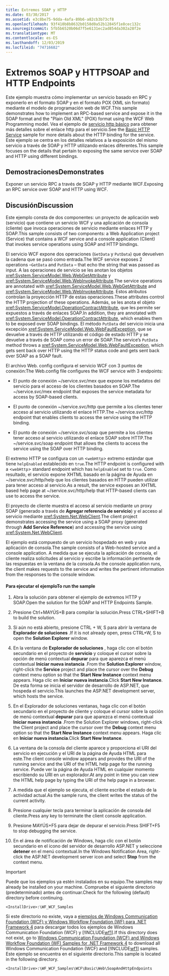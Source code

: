 ```yaml
---
title: Extremos SOAP y HTTP
ms.date: 03/30/2017
ms.assetid: e3c8be75-9dda-4afa-89b6-a82cb3b73cf8
ms.openlocfilehash: 93f410b8b8632b0158d0a52b12845f1e8cec132c
ms.sourcegitcommit: 5fb5b6520b06d7f5e6131ec2ad854da302a28f2e
ms.translationtype: MT
ms.contentlocale: es-ES
ms.lasthandoff: 12/03/2019
ms.locfileid: "74716682"
---
```

# <a name="soap-and-http-endpoints"></a><span data-ttu-id="9950e-102">Extremos SOAP y HTTP</span><span class="sxs-lookup"><span data-stu-id="9950e-102">SOAP and HTTP Endpoints</span></span>
<span data-ttu-id="9950e-103">Este ejemplo muestra cómo implementar un servicio basado en RPC y exponerlo en el formato SOAP y en el formato POX (XML sin formato) mediante el modelo de programación web de WCF.</span><span class="sxs-lookup"><span data-stu-id="9950e-103">This sample demonstrates how to implement an RPC-based service and expose it in the SOAP format and the "Plain Old XML" (POX) format using the WCF Web Programming model.</span></span> <span data-ttu-id="9950e-104">Vea el ejemplo de [servicio http básico](../../../../docs/framework/wcf/samples/basic-http-service.md) para obtener más detalles sobre el enlace http para el servicio.</span><span class="sxs-lookup"><span data-stu-id="9950e-104">See the [Basic HTTP Service](../../../../docs/framework/wcf/samples/basic-http-service.md) sample for more details about the HTTP binding for the service.</span></span> <span data-ttu-id="9950e-105">Este ejemplo se centra en los detalles relativos a la exposición del mismo servicio a través de SOAP y HTTP utilizando enlaces diferentes.</span><span class="sxs-lookup"><span data-stu-id="9950e-105">This sample focuses on the details that pertain to exposing the same service over SOAP and HTTP using different bindings.</span></span>  
  
## <a name="demonstrates"></a><span data-ttu-id="9950e-106">Demostraciones</span><span class="sxs-lookup"><span data-stu-id="9950e-106">Demonstrates</span></span>  
 <span data-ttu-id="9950e-107">Exponer un servicio RPC a través de SOAP y HTTP mediante WCF.</span><span class="sxs-lookup"><span data-stu-id="9950e-107">Exposing an RPC service over SOAP and HTTP using WCF.</span></span>  
  
## <a name="discussion"></a><span data-ttu-id="9950e-108">Discusión</span><span class="sxs-lookup"><span data-stu-id="9950e-108">Discussion</span></span>  
 <span data-ttu-id="9950e-109">Este ejemplo consta de dos componentes: un proyecto de aplicación web (servicio) que contiene un servicio WCF y una aplicación de consola (cliente) que invoca operaciones de servicio mediante enlaces HTTP y SOAP.</span><span class="sxs-lookup"><span data-stu-id="9950e-109">This sample consists of two components: a Web Application project (Service) that contains a WCF service and a console application (Client) that invokes service operations using SOAP and HTTP bindings.</span></span>  
  
 <span data-ttu-id="9950e-110">El servicio WCF expone dos operaciones (`GetData` y `PutData`) que devuelven la cadena que se pasó como entrada.</span><span class="sxs-lookup"><span data-stu-id="9950e-110">The WCF service exposes 2 operations –`GetData` and `PutData` – that echo the string that was passed as input.</span></span> <span data-ttu-id="9950e-111">A las operaciones de servicio se les anotan los objetos <xref:System.ServiceModel.Web.WebGetAttribute> y <xref:System.ServiceModel.Web.WebInvokeAttribute>.</span><span class="sxs-lookup"><span data-stu-id="9950e-111">The service operations are annotated with <xref:System.ServiceModel.Web.WebGetAttribute> and <xref:System.ServiceModel.Web.WebInvokeAttribute>.</span></span> <span data-ttu-id="9950e-112">Estos atributos controlan la proyección HTTP de estas operaciones.</span><span class="sxs-lookup"><span data-stu-id="9950e-112">These attributes control the HTTP projection of these operations.</span></span> <span data-ttu-id="9950e-113">Además, se les anota el objeto <xref:System.ServiceModel.OperationContractAttribute>, que les permite ser expuestos a través de enlaces SOAP.</span><span class="sxs-lookup"><span data-stu-id="9950e-113">In addition, they are annotated with <xref:System.ServiceModel.OperationContractAttribute>, which enables them to be exposed over SOAP bindings.</span></span> <span data-ttu-id="9950e-114">El método `PutData` del servicio inicia una excepción <xref:System.ServiceModel.Web.WebFaultException>, que se devuelve a través de HTTP utilizando el código de estado HTTP y se devuelve a través de SOAP como un error de SOAP.</span><span class="sxs-lookup"><span data-stu-id="9950e-114">The service’s `PutData` method throws a <xref:System.ServiceModel.Web.WebFaultException>, which gets sent back over HTTP using the HTTP status code and gets sent back over SOAP as a SOAP fault.</span></span>  
  
 <span data-ttu-id="9950e-115">El archivo Web. config configura el servicio WCF con 3 puntos de conexión:</span><span class="sxs-lookup"><span data-stu-id="9950e-115">The Web.config file configures the WCF service with 3 endpoints:</span></span>  
  
- <span data-ttu-id="9950e-116">El punto de conexión ~/service.svc/mex que expone los metadatos del servicio para el acceso de los clientes basados en SOAP.</span><span class="sxs-lookup"><span data-stu-id="9950e-116">The ~/service.svc/mex endpoint that exposes the service metadata for access by SOAP-based clients.</span></span>  
  
- <span data-ttu-id="9950e-117">El punto de conexión ~/service.svc/http que permite a los clientes tener acceso al servicio utilizando el enlace HTTP.</span><span class="sxs-lookup"><span data-stu-id="9950e-117">The ~/service.svc/http endpoint that enables clients to access the service using the HTTP binding.</span></span>  
  
- <span data-ttu-id="9950e-118">El punto de conexión ~/service.svc/soap que permite a los clientes tener acceso al servicio utilizando el enlace SOAP sobre HTTP.</span><span class="sxs-lookup"><span data-stu-id="9950e-118">The ~/service.svc/soap endpoint that allows the clients to access the service using the SOAP over HTTP binding.</span></span>  
  
 <span data-ttu-id="9950e-119">El extremo HTTP se configura con un <`webHttp`> extremo estándar que tiene `helpEnabled` establecido en `true`.</span><span class="sxs-lookup"><span data-stu-id="9950e-119">The HTTP endpoint is configured with a <`webHttp`> standard endpoint which has `helpEnabled` set to `true`.</span></span> <span data-ttu-id="9950e-120">Como resultado, el servicio expone XHTML basado en la página de Ayuda en ~/service.svc/http/help que los clientes basados en HTTP pueden utilizar para tener acceso al servicio.</span><span class="sxs-lookup"><span data-stu-id="9950e-120">As a result, the service exposes an XHTML based help page at ~/service.svc/http/help that HTTP-based clients can use to access the service.</span></span>  
  
 <span data-ttu-id="9950e-121">El proyecto de cliente muestra el acceso al servicio mediante un proxy SOAP (generado a través de **Agregar referencia de servicio**) y el acceso al servicio mediante <xref:System.Net.WebClient>.</span><span class="sxs-lookup"><span data-stu-id="9950e-121">The client project demonstrates accessing the service using a SOAP proxy (generated through **Add Service Reference**) and accessing the service using <xref:System.Net.WebClient>.</span></span>  
  
 <span data-ttu-id="9950e-122">El ejemplo está compuesto de un servicio hospedado en web y una aplicación de consola.</span><span class="sxs-lookup"><span data-stu-id="9950e-122">The sample consists of a Web-hosted service and a console application.</span></span> <span data-ttu-id="9950e-123">A medida que se ejecuta la aplicación de consola, el cliente realiza solicitudes al servicio y escribe la información pertinente de las respuestas en la ventana de la consola.</span><span class="sxs-lookup"><span data-stu-id="9950e-123">As the console application runs, the client makes requests to the service and writes the pertinent information from the responses to the console window.</span></span>  
  
#### <a name="to-run-the-sample"></a><span data-ttu-id="9950e-124">Para ejecutar el ejemplo</span><span class="sxs-lookup"><span data-stu-id="9950e-124">To run the sample</span></span>  
  
1. <span data-ttu-id="9950e-125">Abra la solución para obtener el ejemplo de extremos HTTP y SOAP.</span><span class="sxs-lookup"><span data-stu-id="9950e-125">Open the solution for the SOAP and HTTP Endpoints Sample.</span></span>  
  
2. <span data-ttu-id="9950e-126">Presione Ctrl+MAYÚS+B para compilar la solución.</span><span class="sxs-lookup"><span data-stu-id="9950e-126">Press CTRL+SHIFT+B to build the solution.</span></span>  
  
3. <span data-ttu-id="9950e-127">Si aún no está abierto, presione CTRL + W, S para abrir la ventana de **Explorador de soluciones** .</span><span class="sxs-lookup"><span data-stu-id="9950e-127">If it is not already open, press CTRL+W, S to open the **Solution Explorer** window.</span></span>  
  
4. <span data-ttu-id="9950e-128">En la ventana de **Explorador de soluciones** , haga clic con el botón secundario en el proyecto de **servicio** y coloque el cursor sobre la opción de menú contextual **depurar** para que aparezca el menú contextual **Iniciar nueva instancia** .</span><span class="sxs-lookup"><span data-stu-id="9950e-128">From the **Solution Explorer** window, right-click the **Service** project and place the cursor over the **Debug** context menu option so that the **Start New Instance** context menu appears.</span></span> <span data-ttu-id="9950e-129">Haga clic en **Iniciar nueva instancia**.</span><span class="sxs-lookup"><span data-stu-id="9950e-129">Click **Start New Instance**.</span></span> <span data-ttu-id="9950e-130">De esta forma se inicia el servidor de desarrollo de ASP.NET, que hospeda el servicio.</span><span class="sxs-lookup"><span data-stu-id="9950e-130">This launches the ASP.NET development server, which hosts the service.</span></span>  
  
5. <span data-ttu-id="9950e-131">En el Explorador de soluciones ventanas, haga clic con el botón secundario en el proyecto de cliente y coloque el cursor sobre la opción de menú contextual **depurar** para que aparezca el menú contextual **Iniciar nueva instancia** .</span><span class="sxs-lookup"><span data-stu-id="9950e-131">From the Solution Explorer windows, right-click the Client project and place the cursor over the **Debug** context menu option so that the **Start New Instance** context menu appears.</span></span> <span data-ttu-id="9950e-132">Haga clic en **Iniciar nueva instancia**.</span><span class="sxs-lookup"><span data-stu-id="9950e-132">Click **Start New Instance**.</span></span>  
  
6. <span data-ttu-id="9950e-133">La ventana de la consola del cliente aparece y proporciona el URI del servicio en ejecución y el URI de la página de Ayuda HTML para este.</span><span class="sxs-lookup"><span data-stu-id="9950e-133">The client console window appears and provides the URI of the running service and the URI of the HTML help page for the running service.</span></span> <span data-ttu-id="9950e-134">Puede ver la página de Ayuda HTML en cualquier momento escribiendo su URI en un explorador.</span><span class="sxs-lookup"><span data-stu-id="9950e-134">At any point in time you can view the HTML help page by typing the URI of the help page in a browser.</span></span>  
  
7. <span data-ttu-id="9950e-135">A medida que el ejemplo se ejecuta, el cliente escribe el estado de la actividad actual.</span><span class="sxs-lookup"><span data-stu-id="9950e-135">As the sample runs, the client writes the status of the current activity.</span></span>  
  
8. <span data-ttu-id="9950e-136">Presione cualquier tecla para terminar la aplicación de consola del cliente.</span><span class="sxs-lookup"><span data-stu-id="9950e-136">Press any key to terminate the client console application.</span></span>  
  
9. <span data-ttu-id="9950e-137">Presione MAYÚS+F5 para dejar de depurar el servicio.</span><span class="sxs-lookup"><span data-stu-id="9950e-137">Press SHIFT+F5 to stop debugging the service.</span></span>  
  
10. <span data-ttu-id="9950e-138">En el área de notificación de Windows, haga clic con el botón secundario en el icono del servidor de desarrollo ASP.NET y seleccione **detener** en el menú contextual.</span><span class="sxs-lookup"><span data-stu-id="9950e-138">In the Windows Notification Area, right-click the ASP.NET development server icon and select **Stop** from the context menu.</span></span>  
  
> [!IMPORTANT]
> <span data-ttu-id="9950e-139">Puede que los ejemplos ya estén instalados en su equipo.</span><span class="sxs-lookup"><span data-stu-id="9950e-139">The samples may already be installed on your machine.</span></span> <span data-ttu-id="9950e-140">Compruebe el siguiente directorio (predeterminado) antes de continuar.</span><span class="sxs-lookup"><span data-stu-id="9950e-140">Check for the following (default) directory before continuing.</span></span>  
>   
> `<InstallDrive>:\WF_WCF_Samples`  
>   
> <span data-ttu-id="9950e-141">Si este directorio no existe, vaya a [ejemplos de Windows Communication Foundation (WCF) y Windows Workflow Foundation (WF) para .NET Framework 4](https://www.microsoft.com/download/details.aspx?id=21459) para descargar todos los ejemplos de Windows Communication Foundation (WCF) y [!INCLUDE[wf1](../../../../includes/wf1-md.md)].</span><span class="sxs-lookup"><span data-stu-id="9950e-141">If this directory does not exist, go to [Windows Communication Foundation (WCF) and Windows Workflow Foundation (WF) Samples for .NET Framework 4](https://www.microsoft.com/download/details.aspx?id=21459) to download all Windows Communication Foundation (WCF) and [!INCLUDE[wf1](../../../../includes/wf1-md.md)] samples.</span></span> <span data-ttu-id="9950e-142">Este ejemplo se encuentra en el siguiente directorio.</span><span class="sxs-lookup"><span data-stu-id="9950e-142">This sample is located in the following directory.</span></span>  
>   
> `<InstallDrive>:\WF_WCF_Samples\WCF\Basic\Web\SoapAndHttpEndpoints`
